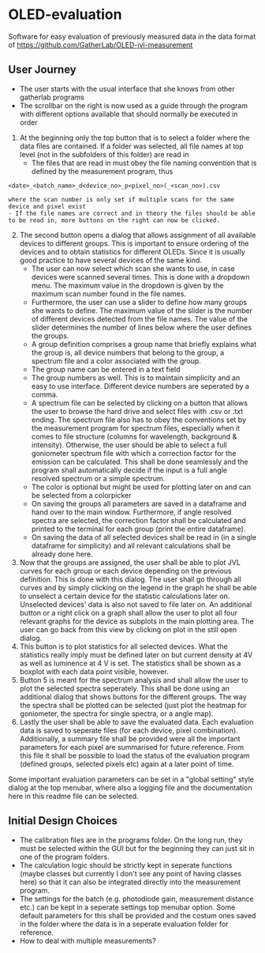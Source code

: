 # OLED-evaluation

Software for easy evaluation of previously measured data in the data format of https://github.com/GatherLab/OLED-jvl-measurement

## User Journey

- The user starts with the usual interface that she knows from other gatherlab programs
- The scrollbar on the right is now used as a guide through the program with different options available that should normally be executed in order

1. At the beginning only the top button that is to select a folder where the data files are contained. If a folder was selected, all file names at top level (not in the subfolders of this folder) are read in
   - The files that are read in must obey the file naming convention that is defined by the measurement program, thus

```terminal
<date>_<batch_name>_d<device_no>_p<pixel_no>(_<scan_no>).csv
```

    where the scan number is only set if multiple scans for the same device and pixel exist
    - If the file names are correct and in theory the files should be able to be read in, more buttons on the right can now be clicked.

2. The second button opens a dialog that allows assignment of all available devices to different groups. This is important to ensure ordering of the devices and to obtain statistics for different OLEDs. Since it is usually good practice to have several devices of the same kind.
   - The user can now select which scan she wants to use, in case devices were scanned several times. This is done with a dropdown menu. The maximum value in the dropdown is given by the maximum scan number found in the file names.
   - Furthermore, the user can use a slider to define how many groups she wants to define. The maximum value of the slider is the number of different devices detected from the file names. The value of the slider determines the number of lines below where the user defines the groups.
   - A group definition comprises a group name that briefly explains what the group is, all device numbers that belong to the group, a spectrum file and a color associated with the group.
   - The group name can be entered in a text field
   - The group numbers as well. This is to maintain simplicity and an easy to use interface. Different device numbers are seperated by a comma.
   - A spectrum file can be selected by clicking on a button that allows the user to browse the hard drive and select files with .csv or .txt ending. The spectrum file also has to obey the conventions set by the measurement program for spectrum files, especially when it comes to file structure (columns for wavelength, background & intensity). Otherwise, the user should be able to select a full goniometer spectrum file with which a correction factor for the emission can be calculated. This shall be done seamlessly and the program shall automatically decide if the input is a full angle resolved spectrum or a simple spectrum.
   - The color is optional but might be used for plotting later on and can be selected from a colorpicker
   - On saving the groups all parameters are saved in a dataframe and hand over to the main window. Furthermore, if angle resolved spectra are selected, the correction factor shall be calculated and printed to the terminal for each group (print the entire dataframe).
   - On saving the data of all selected devices shall be read in (in a single dataframe for simplicity) and all relevant calculations shall be already done here.
3. Now that the groups are assigned, the user shall be able to plot JVL curves for each group or each device depending on the previous definition. This is done with this dialog. The user shall go through all curves and by simply clicking on the legend in the graph he shall be able to unselect a certain device for the statistic calculations later on. Unselected devices' data is also not saved to file later on. An additional button or a right click on a graph shall allow the user to plot all four relevant graphs for the device as subplots in the main plotting area. The user can go back from this view by clicking on plot in the still open dialog.
4. This button is to plot statistics for all selected devices. What the statistics really imply must be defined later on but current density at 4V as well as luminence at 4 V is set. The statistics shall be shown as a boxplot with each data point visible, however.
5. Button 5 is meant for the spectrum analysis and shall allow the user to plot the selected spectra seperately. This shall be done using an additional dialog that shows buttons for the different groups. The way the spectra shall be plotted can be selected (just plot the heatmap for goniometer, the spectra for single spectra, or a angle map).
6. Lastly the user shall be able to save the evaluated data. Each evaluation data is saved to seperate files (for each device, pixel combination). Additionally, a summary file shall be provided were all the important parameters for each pixel are summarised for future reference. From this file it shall be possible to load the status of the evaluation program (defined groups, selected pixels etc) again at a later point of time.

Some important evaluation parameters can be set in a "global setting" style dialog at the top menubar, where also a logging file and the documentation here in this readme file can be selected.

## Initial Design Choices

- The calibration files are in the programs folder. On the long run, they must be selected within the GUI but for the beginning they can just sit in one of the program folders.
- The calculation logic should be strictly kept in seperate functions (maybe classes but currently I don't see any point of having classes here) so that it can also be integrated directly into the measurement program.
- The settings for the batch (e.g. photodiode gain, measurement distance etc.) can be kept in a seperate settings top menubar option. Some default parameters for this shall be provided and the costum ones saved in the folder where the data is in a seperate evaluation folder for reference.
- How to deal with multiple measurements?
